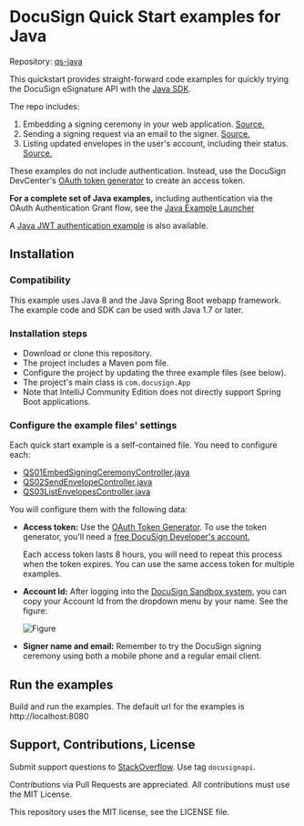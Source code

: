 # DocuSign Quick Start examples for Java

Repository: [qs-java](https://github.com/docusign/qs-java)

This quickstart provides straight-forward
code examples for quickly
trying the DocuSign eSignature API with the 
[Java SDK](https://github.com/docusign/docusign-java-client).

The repo includes:

1. Embedding a signing ceremony in your web application.
[Source.](https://github.com/docusign/qs-java/blob/master/src/main/java/com/docusign/controller/QS01EmbedSigningCeremonyController.java) 
2.  Sending a signing request via an email to the signer.
[Source.](https://github.com/docusign/qs-java/blob/master/src/main/java/com/docusign/controller/QS02SendEnvelopeController.java)
3. Listing updated envelopes in the user's account, including their status.
[Source.](https://github.com/docusign/qs-java/blob/master/src/main/java/com/docusign/controller/QS03ListEnvelopesController.java)

These examples do not include authentication. Instead,
use the DocuSign DevCenter's
[OAuth token generator](https://developers.docusign.com/oauth-token-generator)
to create an access token.

**For a complete set of Java examples,** including 
authentication via the OAuth Authentication Grant flow, see the
[Java Example Launcher](https://github.com/docusign/eg-03-java-auth-code-grant)

A [Java JWT authentication example](https://github.com/docusign/eg-01-java-jwt)
is also available.

## Installation

### Compatibility
This example uses Java 8 and the Java Spring Boot webapp framework. 
The example code and SDK can be used with Java 1.7 or later.

### Installation steps
* Download or clone this repository.
* The project includes a Maven pom file.
* Configure the project by updating the three example files (see below).
* The project's main class is `com.docusign.App`
* Note that IntelliJ Community Edition does not directly support
  Spring Boot applications.


### Configure the example files' settings
Each quick start example is a self-contained file. You need to
configure each:

* [QS01EmbedSigningCeremonyController.java](https://github.com/docusign/qs-java/blob/master/src/main/java/com/docusign/controller/QS01EmbedSigningCeremonyController.java)
* [QS02SendEnvelopeController.java](https://github.com/docusign/qs-java/blob/master/src/main/java/com/docusign/controller/QS02SendEnvelopeController.java)
* [QS03ListEnvelopesController.java](https://github.com/docusign/qs-java/blob/master/src/main/java/com/docusign/controller/QS03ListEnvelopesController.java)

You will configure them with the following data:

 * **Access token:** Use the [OAuth Token Generator](https://developers.docusign.com/oauth-token-generator).
   To use the token generator, you'll need a
   [free DocuSign Developer's account.](https://go.docusign.com/o/sandbox/)

   Each access token lasts 8 hours, you will need to repeat this process
   when the token expires. You can use the same access token for
   multiple examples.

 * **Account Id:** After logging into the [DocuSign Sandbox system](https://demo.docusign.net),
   you can copy your Account Id from the dropdown menu by your name. See the figure:

   ![Figure](https://raw.githubusercontent.com/docusign/qs-java/master/documentation/account_id.png)
 * **Signer name and email:** Remember to try the DocuSign signing ceremony using both a mobile phone and a regular
   email client.

## Run the examples

Build and run the examples. The default url for the examples is http://localhost:8080


## Support, Contributions, License

Submit support questions to [StackOverflow](https://stackoverflow.com). Use tag `docusignapi`.

Contributions via Pull Requests are appreciated.
All contributions must use the MIT License.

This repository uses the MIT license, see the
LICENSE file.
